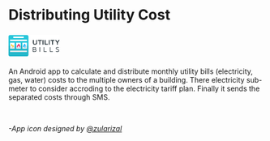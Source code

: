 # Distributing Utility Cost
<h3>
<img src="Logo/horizontal.png" width=20%>
</h1>

An Android app to calculate and distribute monthly utility bills (electricity, gas, water) costs to the multiple owners of a building. There electricity sub-meter to consider accroding to the electricity tariff plan. Finally it sends the separated costs through SMS.

<br/>

*-App icon designed by [@zularizal](https://github.com/zularizal)*
